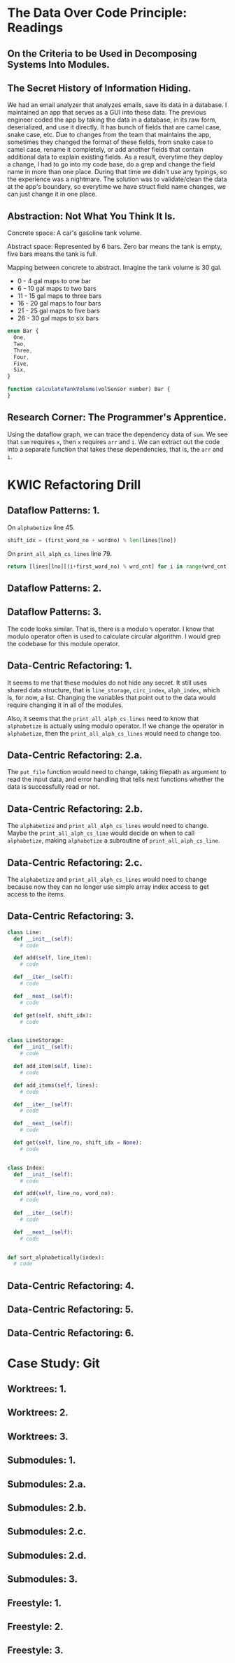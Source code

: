 # The Data Over Code Principle: Readings

## On the Criteria to be Used in Decomposing Systems Into Modules.
<Your answer goes here>

## The Secret History of Information Hiding.

We had an email analyzer that analyzes emails, save its data in a database. I maintained an app that serves as a GUI into these data. The previous engineer coded the app by taking the data in a database, in its raw form, deserialized, and use it directly. It has bunch of fields that are camel case, snake case, etc. Due to changes from the team that maintains the app, sometimes they changed the format of these fields, from snake case to camel case, rename it completely, or add another fields that contain additional data to explain existing fields. As a result, everytime they deploy a change, I had to go into my code base, do a grep and change the field name in more than one place. During that time we didn't use any typings, so the experience was a nightmare. The solution was to validate/clean the data at the app's boundary, so everytime we have struct field name changes, we can just change it in one place.

## Abstraction: Not What You Think It Is.

Concrete space: A car's gasoline tank volume.

Abstract space: Represented by 6 bars. Zero bar means the tank is empty, five bars means the tank is full.

Mapping between concrete to abstract. Imagine the tank volume is 30 gal.
- 0 - 4 gal maps to one bar
- 6 - 10 gal maps to two bars
- 11 - 15 gal maps to three bars
- 16 - 20 gal maps to four bars
- 21 - 25 gal maps to five bars
- 26 - 30 gal maps to six bars

```typescript
enum Bar {
  One,
  Two,
  Three,
  Four,
  Five,
  Six,
}

function calculateTankVolume(volSensor number) Bar {
}
```

## Research Corner: The Programmer's Apprentice.

Using the dataflow graph, we can trace the dependency data of `sum`. We see that `sum` requires `x`, then `x` requires `arr` and `i`. We can extract out the code into a separate function that takes these dependencies, that is, the `arr` and `i`. 

# KWIC Refactoring Drill

## Dataflow Patterns: 1.

On `alphabetize` line 45.

```python
shift_idx = (first_word_no + wordno) % len(lines[lno])
```

On `print_all_alph_cs_lines` line 79.

```python
return [lines[lno][(i+first_word_no) % wrd_cnt] for i in range(wrd_cnt)]
```

## Dataflow Patterns: 2.
<Your answer goes here>

## Dataflow Patterns: 3.

The code looks similar. That is, there is a modulo `%` operator. I know that modulo operator often is used to calculate circular algorithm. I would grep the codebase for this module operator. 

## Data-Centric Refactoring: 1.

It seems to me that these modules do not hide any secret. It still uses shared data structure, that is `line_storage`, `circ_index`, `alph_index`, which is, for now, a list. Changing the variables that point out to the data would require changing it in all of the modules.

Also, it seems that the `print_all_alph_cs_lines` need to know that `alphabetize` is actually using modulo operator. If we change the operator in `alphabetize`, then the `print_all_alph_cs_lines` would need to change too.

## Data-Centric Refactoring: 2.a.

The `put_file` function would need to change, taking filepath as argument to read the input data, and error handling that tells next functions whether the data is successfully read or not.

## Data-Centric Refactoring: 2.b.

The `alphabetize` and `print_all_alph_cs_lines` would need to change. Maybe the `print_all_alph_cs_line` would decide on when to call `alphabetize`, making `alphabetize` a subroutine of `print_all_alph_cs_line`.

## Data-Centric Refactoring: 2.c.

The `alphabetize` and `print_all_alph_cs_lines` would need to change because now they can no longer use simple array index access to get access to the items.

## Data-Centric Refactoring: 3.

```python
class Line:
  def __init__(self):
    # code

  def add(self, line_item):
    # code

  def __iter__(self):
    # code

  def __next__(self):
    # code

  def get(self, shift_idx):
    # code


class LineStorage:
  def __init__(self):
    # code

  def add_item(self, line):
    # code

  def add_items(self, lines):
    # code

  def __iter__(self):
    # code

  def __next__(self):
    # code

  def get(self, line_no, shift_idx = None):
    # code


class Index:
  def __init__(self):
    # code

  def add(self, line_no, word_no):
    # code
 
  def __iter__(self):
    # code

  def __next__(self):
    # code


def sort_alphabetically(index):
  # code
```

## Data-Centric Refactoring: 4.
<Your answer goes here>

## Data-Centric Refactoring: 5.
<Your answer goes here>

## Data-Centric Refactoring: 6.
<Your answer goes here>

# Case Study: Git

## Worktrees: 1.
<Your answer goes here>

## Worktrees: 2.
<Your answer goes here>

## Worktrees: 3.
<Your answer goes here>

## Submodules: 1.
<Your answer goes here>

## Submodules: 2.a.
<Your answer goes here>

## Submodules: 2.b.
<Your answer goes here>

## Submodules: 2.c.
<Your answer goes here>

## Submodules: 2.d.
<Your answer goes here>

## Submodules: 3.
<Your answer goes here>

## Freestyle: 1.
<Your answer goes here>

## Freestyle: 2.
<Your answer goes here>

## Freestyle: 3.
<Your answer goes here>
